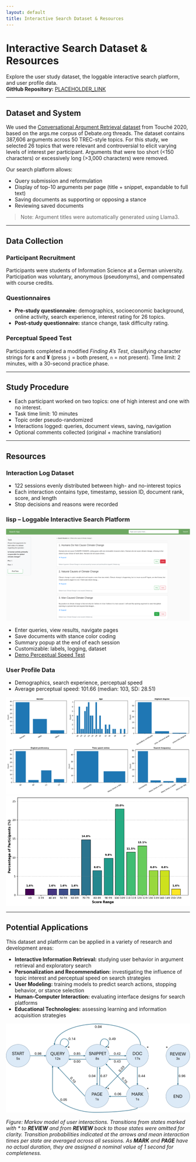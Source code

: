 ```yaml
---
layout: default
title: Interactive Search Dataset & Resources
---
```


# Interactive Search Dataset & Resources

Explore the user study dataset, the loggable interactive search platform, and user profile data.  
**GitHub Repository:** [PLACEHOLDER_LINK](https://github.com/your-repo-link)

---

## Dataset and System

We used the [Conversational Argument Retrieval dataset](https://github.com/Touché-2020/args.me) from Touché 2020, based on the args.me corpus of Debate.org threads. The dataset contains 387,606 arguments across 50 TREC-style topics. For this study, we selected 26 topics that were relevant and controversial to elicit varying levels of interest per participant. Arguments that were too short (<150 characters) or excessively long (>3,000 characters) were removed.

Our search platform allows:
- Query submission and reformulation
- Display of top-10 arguments per page (title + snippet, expandable to full text)
- Saving documents as supporting or opposing a stance
- Reviewing saved documents

> Note: Argument titles were automatically generated using Llama3.

---

## Data Collection

### Participant Recruitment

Participants were students of Information Science at a German university. Participation was voluntary, anonymous (pseudonyms), and compensated with course credits.

### Questionnaires

- **Pre-study questionnaire:** demographics, socioeconomic background, online activity, search experience, interest rating for 26 topics.
- **Post-study questionnaire:** stance change, task difficulty rating.

### Perceptual Speed Test

Participants completed a modified *Finding A’s Test*, classifying character strings for **ε** and **¥** (press `j` = both present, `n` = not present). Time limit: 2 minutes, with a 30-second practice phase.

---

## Study Procedure

- Each participant worked on two topics: one of high interest and one with no interest.
- Task time limit: 10 minutes
- Topic order pseudo-randomized
- Interactions logged: queries, document views, saving, navigation
- Optional comments collected (original + machine translation)

---

## Resources

### Interaction Log Dataset

- 122 sessions evenly distributed between high- and no-interest topics
- Each interaction contains type, timestamp, session ID, document rank, score, and length
- Stop decisions and reasons were recorded

### lisp – Loggable Interactive Search Platform

![Search Interface](./images/interface_clicked.png)

- Enter queries, view results, navigate pages
- Save documents with stance color coding
- Summary popup at the end of each session
- Customizable: labels, logging, dataset
- [Demo Perceptual Speed Test](https://andykruff.github.io/demo-ps-test/)

### User Profile Data

- Demographics, search experience, perceptual speed
- Average perceptual speed: 101.66 (median: 103, SD: 28.51)

![Demographics](./images/demographics_notitle.png)
![Perceptual Speed Scores](./images/ps_scores_new_bold.png)

---

## Potential Applications

This dataset and platform can be applied in a variety of research and development areas:

- **Interactive Information Retrieval:** studying user behavior in argument retrieval and exploratory search  
- **Personalization and Recommendation:** investigating the influence of topic interest and perceptual speed on search strategies  
- **User Modeling:** training models to predict search actions, stopping behavior, or stance selection  
- **Human-Computer Interaction:** evaluating interface designs for search platforms  
- **Educational Technologies:** assessing learning and information acquisition strategies  

![Markov Model of User Interactions](./images/MM_withnumbers.png)

*Figure: Markov model of user interactions. Transitions from states marked with * to **REVIEW** and from **REVIEW** back to those states were omitted for clarity. Transition probabilities indicated at the arrows and mean interaction times per state are averaged across all sessions. As **MARK** and **PAGE** have no actual duration, they are assigned a nominal value of 1 second for completeness.*
